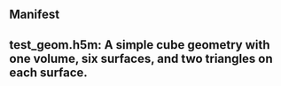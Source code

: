 

Manifest
--------

## test_geom.h5m:  A simple cube geometry with one volume, six surfaces, and two triangles on each surface.